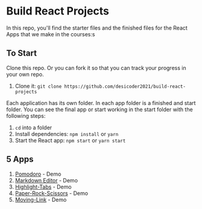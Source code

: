 # Build React Projects

In this repo, you'll find the starter files and the finished files for the React Apps that we make in the courses:s

## To Start

Clone this repo. Or you can fork it so that you can track your progress in your own repo.

<ol>
  <li>Clone it: <code>git clone https://github.com/desicoder2021/build-react-projects</code></li>
</ol>

Each application has its own folder. In each app folder is a finished and start folder. You can see the final app or start working in the start folder with the following steps:

<ol>
  <li><code>cd</code> into a folder</li>
  <li>Install dependencies: <code>npm install</code> or <code>yarn</code></li>
  <li>Start the React app: <code>npm start</code> or <code>yarn start</code></li>
</ol>

## 5 Apps

<ol>
  <li><a href="https://github.com/desicoder2021/build-react-projects/tree/master/P01-Pomodoro">Pomodoro</a> - Demo</li>
  <li><a href="https://github.com/desicoder2021/build-react-projects/tree/master/P02-Markdown-Editor">Markdown Editor</a> - Demo</li>
  <li><a href="https://github.com/desicoder2021/build-react-projects/tree/master/P03-Highlight-Tabs">Highlight-Tabs</a> - Demo</li>
  <li><a href="https://github.com/desicoder2021/build-react-projects/tree/master/P04-Paper-Rock-Scissors">Paper-Rock-Scissors</a> - Demo</li>
  <li><a href="https://github.com/desicoder2021/build-react-projects/tree/master/P05-Moving-Link">Moving-Link</a> - Demo</li>
</ol>
